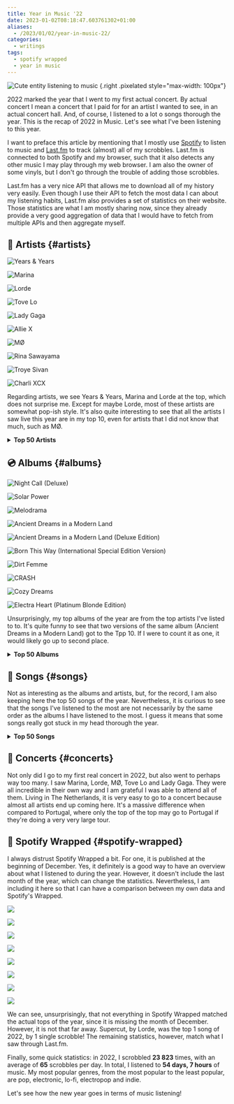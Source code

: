 ```yaml
---
title: Year in Music '22
date: 2023-01-02T08:18:47.603761302+01:00
aliases:
  - /2023/01/02/year-in-music-22/
categories:
  - writings
tags:
  - spotify wrapped
  - year in music
---
```


![](https://media.hacdias.com/2021-05-01-vibing-music.gif "Cute entity listening to music")
{.right .pixelated style="max-width: 100px"}

2022 marked the year that I went to my first actual concert. By actual concert I mean a concert that I paid for for an artist I wanted to see, in an actual concert hall. And, of course, I listened to a lot o songs thorough the year. This is the recap of 2022 in Music. Let's see what I've been listening to this year.

<!--more-->

I want to preface this article by mentioning that I mostly use [Spotify](https://spotify.com/) to listen to music and [Last.fm](https://www.last.fm/user/hacdias) to track (almost) all of my scrobbles. Last.fm is connected to both Spotify and my browser, such that it also detects any other music I may play through my web browser. I am also the owner of some vinyls, but I don't go through the trouble of adding those scrobbles.

Last.fm has a very nice API that allows me to download all of my history very easily. Even though I use their API to fetch the most data I can about my listening habits, Last.fm also provides a set of statistics on their website. Those statistics are what I am mostly sharing now, since they already provide a very good aggregation of data that I would have to fetch from multiple APIs and then aggregate myself.

## 🎤 Artists {#artists}

<div class='fg top-grid'>

![](https://media.hacdias.com/2023-01-02-year-in-music-years-years.jpeg "Years & Years")

![](https://media.hacdias.com/2023-01-02-year-in-music-marina.jpeg "Marina")

![](https://media.hacdias.com/2023-01-02-year-in-music-lorde.jpeg "Lorde")

![](https://media.hacdias.com/2023-01-02-year-in-music-tove-lo.jpeg "Tove Lo")

![](https://media.hacdias.com/2023-01-02-year-in-music-lady-gaga.jpeg "Lady Gaga")

![](https://media.hacdias.com/2023-01-02-year-in-music-allie-x.jpeg "Allie X")

![](https://media.hacdias.com/2023-01-02-year-in-music-mo.jpeg "MØ")

![](https://media.hacdias.com/2023-01-02-year-in-music-rina-sawayama.jpeg "Rina Sawayama")

![](https://media.hacdias.com/2023-01-02-year-in-music-troye-sivan.jpeg "Troye Sivan")

![](https://media.hacdias.com/2023-01-02-year-in-music-charli-xcx.jpeg "Charli XCX")

</div>

Regarding artists, we see Years & Years, Marina and Lorde at the top, which does not surprise me. Except for maybe Lorde, most of these artists are somewhat pop-ish style. It's also quite interesting to see that all the artists I saw live this year are in my top 10, even for artists that I did not know that much, such as MØ.

<details>
  <summary>
    <strong>Top 50 Artists</strong>
  </summary>

  | Artist                 | Scrobbles      |
  | :--------------------- | :------------- |
  | Years & Years          | 1269 scrobbles |
  | Marina                 | 1126 scrobbles |
  | Lorde                  | 945 scrobbles  |
  | Tove Lo                | 587 scrobbles  |
  | Lady Gaga              | 584 scrobbles  |
  | Allie X                | 482 scrobbles  |
  | MØ                     | 364 scrobbles  |
  | Rina Sawayama          | 339 scrobbles  |
  | Troye Sivan            | 285 scrobbles  |
  | Charli XCX             | 253 scrobbles  |
  | Froukje                | 231 scrobbles  |
  | Florence + the Machine | 227 scrobbles  |
  | Colours In The Dark    | 225 scrobbles  |
  | Aurora                 | 199 scrobbles  |
  | Gerardo Millán         | 199 scrobbles  |
  | Alma                   | 187 scrobbles  |
  | Todrick Hall           | 159 scrobbles  |
  | Kim Petras             | 158 scrobbles  |
  | Dimension 32           | 157 scrobbles  |
  | RuPaul                 | 155 scrobbles  |
  | Laurel                 | 150 scrobbles  |
  | Jisatsu                | 146 scrobbles  |
  | Laffey                 | 135 scrobbles  |
  | Kylie Minogue          | 134 scrobbles  |
  | BANKS                  | 129 scrobbles  |
  | Beyoncé                | 128 scrobbles  |
  | Ethel Cain             | 126 scrobbles  |
  | Foxes                  | 121 scrobbles  |
  | Elio                   | 116 scrobbles  |
  | Doce                   | 114 scrobbles  |
  | kainbeats              | 114 scrobbles  |
  | Alaska Thunderfuck     | 112 scrobbles  |
  | Bárbara Tinoco         | 111 scrobbles  |
  | No Spirit              | 111 scrobbles  |
  | Alexandre Desplat      | 109 scrobbles  |
  | fnonose                | 109 scrobbles  |
  | Lenny Loops            | 109 scrobbles  |
  | Adele                  | 107 scrobbles  |
  | Maroon 5               | 107 scrobbles  |
  | Pieter De Graaf        | 107 scrobbles  |
  | L'Impératrice          | 103 scrobbles  |
  | Regard                 | 97 scrobbles   |
  | Corey J. Beats         | 95 scrobbles   |
  | Socrab                 | 93 scrobbles   |
  | Zara Larsson           | 93 scrobbles   |
  | Madonna                | 91 scrobbles   |
  | Sky Ferreira           | 91 scrobbles   |
  | GRACEY                 | 90 scrobbles   |
  | Robin Schulz           | 90 scrobbles   |
  | Miley Cyrus            | 87 scrobbles   |

</details>

## 💿 Albums {#albums}

<div class='fg top-grid'>

![](https://media.hacdias.com/2023-01-02-year-in-music-night-call-deluxe.jpeg "Night Call (Deluxe)")

![](https://media.hacdias.com/2023-01-02-year-in-music-solar-power.jpeg "Solar Power")

![](https://media.hacdias.com/2023-01-02-year-in-music-melodrama.jpeg "Melodrama")

![](https://media.hacdias.com/2023-01-02-year-in-music-ancient-dreams-in-a-modern-land.jpeg "Ancient Dreams in a Modern Land")

![](https://media.hacdias.com/2023-01-02-year-in-music-ancient-dreams-in-a-modern-land-deluxe.jpeg "Ancient Dreams in a Modern Land (Deluxe Edition)")

![](https://media.hacdias.com/2023-01-02-year-in-music-born-this-way.jpeg "Born This Way (International Special Edition Version)")

![](https://media.hacdias.com/2023-01-02-year-in-music-dirt-femme.jpeg "Dirt Femme")

![](https://media.hacdias.com/2023-01-02-year-in-music-crash.jpeg "CRASH")

![](https://media.hacdias.com/2023-01-02-year-in-music-cozy-dreams.jpeg "Cozy Dreams")

![](https://media.hacdias.com/2023-01-02-year-in-music-electra-heart.jpeg "Electra Heart (Platinum Blonde Edition)")

</div>

Unsurprisingly, my top albums of the year are from the top artists I've listed to to. It's quite funny to see that two versions of the same album (Ancient Dreams in a Modern Land) got to the Tpp 10. If I were to count it as one, it would likely go up to second place.

<details>
  <summary>
    <strong>Top 50 Albums</strong>
  </summary>

  | Album                                                 | Artist                 | Scrobbles     |
  | :---------------------------------------------------- | :--------------------- | :------------ |
  | Night Call (Deluxe)                                   | Years & Years          | 767 scrobbles |
  | Solar Power                                           | Lorde                  | 369 scrobbles |
  | Melodrama                                             | Lorde                  | 303 scrobbles |
  | Ancient Dreams in a Modern Land                       | Marina                 | 293 scrobbles |
  | Ancient Dreams in a Modern Land (Deluxe Edition)      | Marina                 | 265 scrobbles |
  | Born This Way (International Special Edition Version) | Lady Gaga              | 261 scrobbles |
  | Dirt Femme                                            | Tove Lo                | 253 scrobbles |
  | CRASH                                                 | Charli XCX             | 193 scrobbles |
  | Cozy Dreams                                           | Sleep Tales            | 178 scrobbles |
  | Electra Heart (Platinum Blonde Edition)               | Marina                 | 164 scrobbles |
  | Hold the Girl                                         | Rina Sawayama          | 161 scrobbles |
  | Pure Heroine                                          | Lorde                  | 146 scrobbles |
  | Electra Heart (Deluxe)                                | Marina                 | 144 scrobbles |
  | FEMULINE                                              | Todrick Hall           | 141 scrobbles |
  | Chromatica                                            | Lady Gaga              | 129 scrobbles |
  | Dance Fever (Deluxe)                                  | Florence + the Machine | 128 scrobbles |
  | Cape God                                              | Allie X                | 126 scrobbles |
  | Silent Emotions Pt.2                                  | Dimension 32           | 122 scrobbles |
  | Solar Power (Deluxe Edition)                          | Lorde                  | 114 scrobbles |
  | Rainy City                                            | Jisatsu                | 112 scrobbles |
  | Palo Santo (Deluxe)                                   | Years & Years          | 112 scrobbles |
  | Motordrome                                            | MØ                     | 108 scrobbles |
  | CollXtion II                                          | Allie X                | 103 scrobbles |
  | Night Call (New Year's Edition)                       | Years & Years          | 103 scrobbles |
  | Tako Tsubo                                            | L'Impératrice          | 100 scrobbles |
  | FROOT                                                 | Marina                 | 98 scrobbles  |
  | Equinox                                               | Pieter De Graaf        | 97 scrobbles  |
  | Still dreaming                                        | Gerardo Millán         | 96 scrobbles  |
  | Coconuts                                              | Kim Petras             | 96 scrobbles  |
  | Cape God (Deluxe)                                     | Allie X                | 94 scrobbles  |
  | Harry Potter and the Deathly Hallows, Pt. 1           | Alexandre Desplat      | 93 scrobbles  |
  | The Moon and the Mind                                 | Laffey                 | 93 scrobbles  |
  | Inbred                                                | Ethel Cain             | 91 scrobbles  |
  | Large                                                 | Socrab                 | 91 scrobbles  |
  | É Demais                                              | Doce                   | 89 scrobbles  |
  | IIII                                                  | Robin Schulz           | 88 scrobbles  |
  | TRXYE                                                 | Troye Sivan            | 86 scrobbles  |
  | 30                                                    | Adele                  | 85 scrobbles  |
  | Poster Girl                                           | Zara Larsson           | 85 scrobbles  |
  | On a Roll                                             | Ashley O               | 83 scrobbles  |
  | Broken Heartbeats                                     | Various Artists        | 83 scrobbles  |
  | Ócio                                                  | Colours In The Dark    | 82 scrobbles  |
  | Childhood Memories                                    | Corey J. Beats         | 81 scrobbles  |
  | Death Of Us                                           | Elsie Bay              | 81 scrobbles  |
  | Hallucination                                         | Regard                 | 80 scrobbles  |
  | Catch Me In The AIr                                   | Rina Sawayama          | 79 scrobbles  |
  | Dangerous Woman                                       | Ariana Grande          | 78 scrobbles  |
  | The Devil Is Human                                    | Aurora                 | 78 scrobbles  |
  | Soul Searching                                        | fnonose                | 78 scrobbles  |
  | American Boy                                          | Years & Years          | 78 scrobbles  |

</details>

## 🎵 Songs {#songs}

Not as interesting as the albums and artists, but, for the record, I am also keeping here the top 50 songs of the year. Nevertheless, it is curious to see that the songs I've listened to the most are not necessarily by the same order as the albums I have listened to the most. I guess it means that some songs really got stuck in my head thorough the year.

<details>
  <summary>
    <strong>Top 50 Songs</strong>
  </summary>

  | Song                                    | Artist         | Scrobbles     |
  | :-------------------------------------- | :------------- | :------------ |
  | Supercut                                | Lorde          | 108 scrobbles |
  | Crave                                   | Years & Years  | 107 scrobbles |
  | Muscle                                  | Years & Years  | 101 scrobbles |
  | Coconuts                                | Kim Petras     | 96 scrobbles  |
  | This Hell                               | Rina Sawayama  | 93 scrobbles  |
  | Crush                                   | Ethel Cain     | 91 scrobbles  |
  | Electra Heart                           | Marina         | 90 scrobbles  |
  | Happy Loner                             | Marina         | 88 scrobbles  |
  | Consequences                            | Years & Years  | 88 scrobbles  |
  | All This Love (feat. Harlœ)             | Robin Schulz   | 87 scrobbles  |
  | Mood Ring                               | Lorde          | 85 scrobbles  |
  | Hallucination                           | Regard         | 85 scrobbles  |
  | Hypnotised                              | Years & Years  | 85 scrobbles  |
  | Helen of Troy - Bonus Track             | Lorde          | 83 scrobbles  |
  | Pandora's Box                           | Marina         | 83 scrobbles  |
  | Pink Convertible                        | Marina         | 82 scrobbles  |
  | Used to Know Me                         | Charli XCX     | 81 scrobbles  |
  | Death Of Us                             | Elsie Bay      | 81 scrobbles  |
  | Immaculate                              | Years & Years  | 81 scrobbles  |
  | Liability                               | Lorde          | 80 scrobbles  |
  | See You Again                           | Years & Years  | 80 scrobbles  |
  | Sooner or Later                         | Years & Years  | 80 scrobbles  |
  | Poster Girl                             | Zara Larsson   | 80 scrobbles  |
  | Solar Power                             | Lorde          | 79 scrobbles  |
  | Goodbye                                 | Marina         | 79 scrobbles  |
  | Lies                                    | Marina         | 79 scrobbles  |
  | The Devil Is Human                      | Aurora         | 78 scrobbles  |
  | Constant Repeat                         | Charli XCX     | 78 scrobbles  |
  | 2 Die 4                                 | Tove Lo        | 78 scrobbles  |
  | American Boy                            | Years & Years  | 78 scrobbles  |
  | Into You                                | Ariana Grande  | 77 scrobbles  |
  | De Diepte                               | S10            | 76 scrobbles  |
  | 20 Minutes                              | Years & Years  | 76 scrobbles  |
  | Sweet Talker                            | Years & Years  | 76 scrobbles  |
  | Don’t Forget                            | Sky Ferreira   | 75 scrobbles  |
  | RAININ’ FELLAS                          | Todrick Hall   | 75 scrobbles  |
  | Milk                                    | Allie X        | 74 scrobbles  |
  | Devil Side                              | Foxes          | 73 scrobbles  |
  | 2080-luvulla                            | Sanni          | 72 scrobbles  |
  | I’m to Blame                            | Tove Lo        | 72 scrobbles  |
  | Summer Really Hurt Us                   | Alma           | 71 scrobbles  |
  | É Demais                                | Doce           | 71 scrobbles  |
  | Secrets from a Girl (Who's Seen It All) | Lorde          | 71 scrobbles  |
  | Sorry                                   | Madonna        | 71 scrobbles  |
  | Flowers                                 | Marina         | 71 scrobbles  |
  | A Second to Midnight                    | Kylie Minogue  | 70 scrobbles  |
  | The Path                                | Lorde          | 70 scrobbles  |
  | Right Where I Belong                    | Ashley O       | 69 scrobbles  |
  | chamada não atendida                    | Bárbara Tinoco | 69 scrobbles  |
  | Puppet                                  | Faouzia        | 69 scrobbles  |

</details>

## 🎫 Concerts {#concerts}

Not only did I go to my first real concert in 2022, but also went to perhaps way too many. I saw Marina, Lorde, MØ, Tove Lo and Lady Gaga. They were all incredible in their own way and I am grateful I was able to attend all of them. Living in The Netherlands, it is very easy to go to a concert because almost all artists end up coming here. It's a massive difference when compared to Portugal, where only the top of the top may go to Portugal if they're doing a very very large tour.

## 🎁 Spotify Wrapped {#spotify-wrapped}

I always distrust Spotify Wrapped a bit. For one, it is published at the beginning of December. Yes, it definitely is a good way to have an overview about what I listened to during the year. However, it doesn't include the last month of the year, which can change the statistics. Nevertheless, I am including it here so that I can have a comparison between my own data and Spotify's Wrapped.

<div class='fg' style='grid-template-columns: repeat(4, 1fr)'>

![](image:2023-01-02-spotify-wrapped-01)

![](image:2023-01-02-spotify-wrapped-02)

![](image:2023-01-02-spotify-wrapped-03)

![](image:2023-01-02-spotify-wrapped-04)

![](image:2023-01-02-spotify-wrapped-05)

![](image:2023-01-02-spotify-wrapped-06)

![](image:2023-01-02-spotify-wrapped-07)

![](image:2023-01-02-spotify-wrapped-08)

</div>

We can see, unsurprisingly, that not everything in Spotify Wrapped matched the actual tops of the year, since it is missing the month of December. However, it is not that far away. Supercut, by Lorde, was the top 1 song of 2022, by 1 single scrobble! The remaining statistics, however, match what I saw through Last.fm.

Finally, some quick statistics: in 2022, I scrobbled **23 823** times, with an average of **65** scrobbles per day. In total, I listened to **54 days, 7 hours** of music. My most popular genres, from the most popular to the least popular, are pop, electronic, lo-fi, electropop and indie.

Let's see how the new year goes in terms of music listening!
